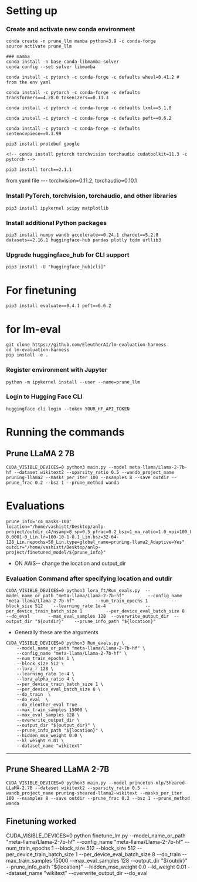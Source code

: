 # Setting up 

### Create and activate new conda environment

```
conda create -n prune_llm mamba python=3.9 -c conda-forge
source activate prune_llm

### mamba
conda install -n base conda-libmamba-solver
conda config --set solver libmamba

conda install -c pytorch -c conda-forge -c defaults wheel=0.41.2 # from the env yaml

conda install -c pytorch -c conda-forge -c defaults transformers==4.28.0 tokenizers==0.13.3 

conda install -c pytorch -c conda-forge -c defaults lxml==5.1.0

conda install -c pytorch -c conda-forge -c defaults peft==0.6.2

conda install -c pytorch -c conda-forge -c defaults  sentencepiece==0.1.99

pip3 install protobuf google

<!-- conda install pytorch torchvision torchaudio cudatoolkit=11.3 -c pytorch -->

pip3 install torch==2.1.1 

```
from yaml file
--- torchvision=0.11.2, torchaudio=0.10.1

### Install PyTorch, torchvision, torchaudio, and other libraries
```
pip3 install ipykernel scipy matplotlib
```

### Install additional Python packages
```
pip3 install numpy wandb accelerate==0.24.1 chardet==5.2.0 datasets==2.16.1 huggingface-hub pandas plotly tqdm urllib3 
```

### Upgrade huggingface_hub for CLI support
```
pip3 install -U "huggingface_hub[cli]"
```

# For finetuning
```
pip3 install evaluate==0.4.1 peft==0.6.2
```

# for lm-eval

```
git clone https://github.com/EleutherAI/lm-evaluation-harness
cd lm-evaluation-harness
pip install -e .
```

### Register environment with Jupyter
```
python -m ipykernel install --user --name=prune_llm
```
### Login to Hugging Face CLI
```
huggingface-cli login --token YOUR_HF_API_TOKEN
```

# Running the commands


## Prune LLaMA 2 7B
```
CUDA_VISIBLE_DEVICES=0 python3 main.py --model meta-llama/Llama-2-7b-hf --dataset wikitext2 --sparsity_ratio 0.5 --wandb_project_name pruning-llama2 --masks_per_iter 100 --nsamples 8 --save outdir --prune_frac 0.2 --bsz 1 --prune_method wanda
```


# Evaluations


```
prune_info='c4_masks-100'
location="/home/vashistt/Desktop/anlp-project/outdir_c4/nsamp=8_sp=0.5_pfrac=0.2_bsz=1_ma_ratio=1.0_mpi=100_Lin.regtype=l1_pmethod=wanda_mlp_attn_ratio=1.0_Lin.regweight=100.0-0.0001-0_Lin.lr=100-10-1-0.1_Lin.bsz=32-64-128_Lin.nepochs=50_Lin.type=global_name=pruning-llama2_Adaptive=Yes"
outdir="/home/vashistt/Desktop/anlp-project/finetuned_model/${prune_info}"
```

- ON AWS-- change the location and output_dir

### Evaluation Command after specifying location and outdir 

```
CUDA_VISIBLE_DEVICES=0 python3 lora_ft/Run_evals.py  --model_name_or_path "meta-llama/Llama-2-7b-hf"         --config_name "meta-llama/Llama-2-7b-hf"        --num_train_epochs 1         --block_size 512    --learning_rate 1e-4               --per_device_train_batch_size 1         --per_device_eval_batch_size 8       --do_eval       --max_eval_samples 128  --overwrite_output_dir  --output_dir "${outdir}"    --prune_info_path "${location}"
```


- Generally these are the arguments 

```
CUDA_VISIBLE_DEVICES=0 python3 Run_evals.py \
	--model_name_or_path "meta-llama/Llama-2-7b-hf" \
	--config_name "meta-llama/Llama-2-7b-hf" \
	--num_train_epochs 1 \
	--block_size 512 \
	--lora_r 128 \
	--learning_rate 1e-4 \
	--lora_alpha_ratio 4 \
	--per_device_train_batch_size 1 \
	--per_device_eval_batch_size 8 \
	--do_train  \
	--do_eval  \
 	--do_eleuther_eval True
	--max_train_samples 15000 \
	--max_eval_samples 128 \
	--overwrite_output_dir \
	--output_dir "${output_dir}" \
	--prune_info_path "${location}" \
	--hidden_mse_weight 0.0 \
	--kl_weight 0.01 \
	--dataset_name "wikitext"
```



---
## Prune Sheared LLaMA 2-7B
```
CUDA_VISIBLE_DEVICES=0 python3 main.py --model princeton-nlp/Sheared-LLaMA-2.7B --dataset wikitext2 --sparsity_ratio 0.5 --wandb_project_name pruning-sheared-llama2-wikitext --masks_per_iter 100 --nsamples 8 --save outdir --prune_frac 0.2 --bsz 1 --prune_method wanda
```



## Finetuning worked
CUDA_VISIBLE_DEVICES=0 python finetune_lm.py      --model_name_or_path "meta-llama/Llama-2-7b-hf"         --config_name "meta-llama/Llama-2-7b-hf"       --num_train_epochs 1    --block_size 512 --block_size 512 --per_device_train_batch_size 1 --per_device_eval_batch_size 8  --do_train  --max_train_samples 15000  --max_eval_samples 128  --output_dir "${outdir}" --prune_info_path "${location}"  --hidden_mse_weight 0.0 --kl_weight 0.01 --dataset_name "wikitext" --overwrite_output_dir --do_eval